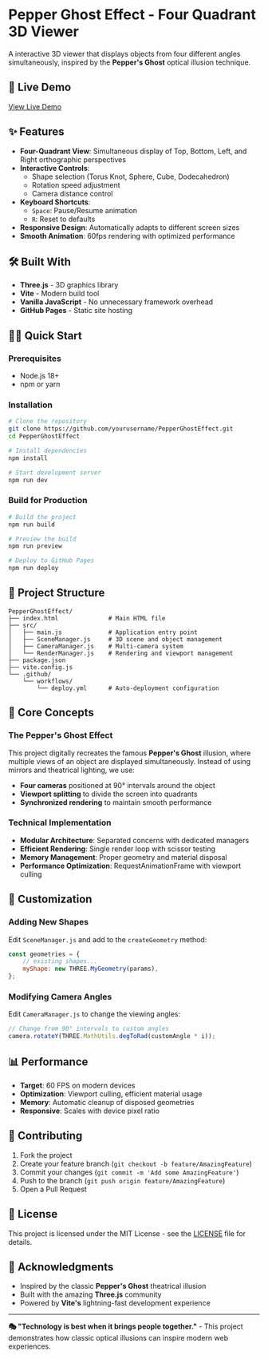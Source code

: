 # Pepper Ghost Effect - Four Quadrant 3D Viewer

A interactive 3D viewer that displays objects from four different angles simultaneously, inspired by the **Pepper's Ghost** optical illusion technique.

## 🚀 Live Demo

[View Live Demo](https://yourusername.github.io/PepperGhostEffect/)

## ✨ Features

- **Four-Quadrant View**: Simultaneous display of Top, Bottom, Left, and Right orthographic perspectives
- **Interactive Controls**: 
  - Shape selection (Torus Knot, Sphere, Cube, Dodecahedron)
  - Rotation speed adjustment
  - Camera distance control
- **Keyboard Shortcuts**: 
  - `Space`: Pause/Resume animation
  - `R`: Reset to defaults
- **Responsive Design**: Automatically adapts to different screen sizes
- **Smooth Animation**: 60fps rendering with optimized performance

## 🛠️ Built With

- **Three.js** - 3D graphics library
- **Vite** - Modern build tool
- **Vanilla JavaScript** - No unnecessary framework overhead
- **GitHub Pages** - Static site hosting

## 🏃‍♂️ Quick Start

### Prerequisites
- Node.js 18+ 
- npm or yarn

### Installation

```bash
# Clone the repository
git clone https://github.com/yourusername/PepperGhostEffect.git
cd PepperGhostEffect

# Install dependencies
npm install

# Start development server
npm run dev
```

### Build for Production

```bash
# Build the project
npm run build

# Preview the build
npm run preview

# Deploy to GitHub Pages
npm run deploy
```

## 📁 Project Structure

```
PepperGhostEffect/
├── index.html              # Main HTML file
├── src/
│   ├── main.js             # Application entry point
│   ├── SceneManager.js     # 3D scene and object management
│   ├── CameraManager.js    # Multi-camera system
│   └── RenderManager.js    # Rendering and viewport management
├── package.json
├── vite.config.js
└── .github/
    └── workflows/
        └── deploy.yml      # Auto-deployment configuration
```

## 🎯 Core Concepts

### The Pepper's Ghost Effect
This project digitally recreates the famous **Pepper's Ghost** illusion, where multiple views of an object are displayed simultaneously. Instead of using mirrors and theatrical lighting, we use:

- **Four cameras** positioned at 90° intervals around the object
- **Viewport splitting** to divide the screen into quadrants  
- **Synchronized rendering** to maintain smooth performance

### Technical Implementation
- **Modular Architecture**: Separated concerns with dedicated managers
- **Efficient Rendering**: Single render loop with scissor testing
- **Memory Management**: Proper geometry and material disposal
- **Performance Optimization**: RequestAnimationFrame with viewport culling

## 🔧 Customization

### Adding New Shapes
Edit `SceneManager.js` and add to the `createGeometry` method:

```javascript
const geometries = {
    // existing shapes...
    myShape: new THREE.MyGeometry(params),
};
```

### Modifying Camera Angles
Edit `CameraManager.js` to change the viewing angles:

```javascript
// Change from 90° intervals to custom angles
camera.rotateY(THREE.MathUtils.degToRad(customAngle * i));
```

## 📊 Performance

- **Target**: 60 FPS on modern devices
- **Optimization**: Viewport culling, efficient material usage
- **Memory**: Automatic cleanup of disposed geometries
- **Responsive**: Scales with device pixel ratio

## 🤝 Contributing

1. Fork the project
2. Create your feature branch (`git checkout -b feature/AmazingFeature`)
3. Commit your changes (`git commit -m 'Add some AmazingFeature'`)
4. Push to the branch (`git push origin feature/AmazingFeature`)
5. Open a Pull Request

## 📝 License

This project is licensed under the MIT License - see the [LICENSE](LICENSE) file for details.

## 🙏 Acknowledgments

- Inspired by the classic **Pepper's Ghost** theatrical illusion
- Built with the amazing **Three.js** community
- Powered by **Vite's** lightning-fast development experience

---

**🎭 "Technology is best when it brings people together."** - This project demonstrates how classic optical illusions can inspire modern web experiences.